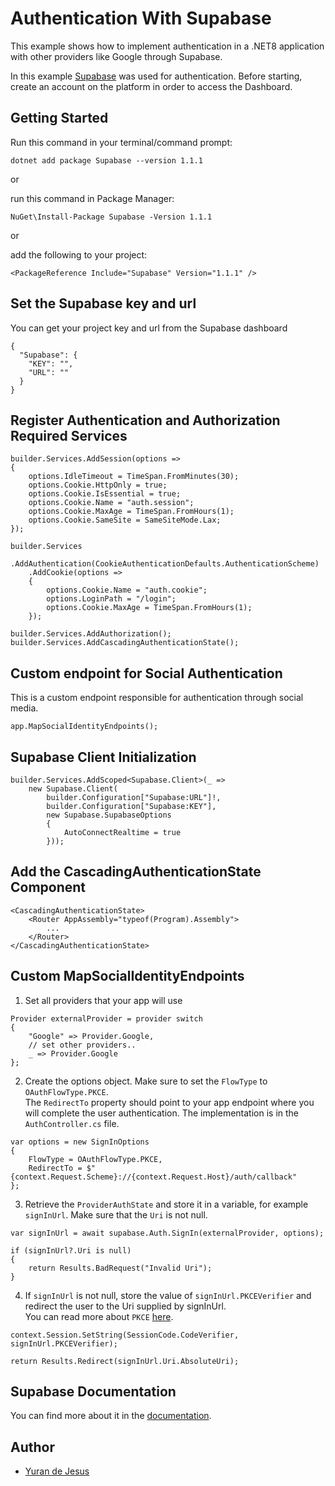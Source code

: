 # Authentication With Supabase

This example shows how to implement authentication in a .NET8 application with other providers like Google through Supabase.

In this example [Supabase](https://supabase.com/) was used for authentication. Before starting, create an account on the platform in order to access the Dashboard.

## Getting Started

Run this command in your terminal/command prompt:

```
dotnet add package Supabase --version 1.1.1
```

or

run this command in Package Manager:

```
NuGet\Install-Package Supabase -Version 1.1.1
```

or

add the following to your project:

```
<PackageReference Include="Supabase" Version="1.1.1" />
```

## Set the Supabase key and url

You can get your project key and url from the Supabase dashboard

```
{
  "Supabase": {
    "KEY": "",
    "URL": ""
  }
}
```

## Register Authentication and Authorization Required Services

```
builder.Services.AddSession(options =>
{
    options.IdleTimeout = TimeSpan.FromMinutes(30);
    options.Cookie.HttpOnly = true;
    options.Cookie.IsEssential = true;
    options.Cookie.Name = "auth.session";
    options.Cookie.MaxAge = TimeSpan.FromHours(1);
    options.Cookie.SameSite = SameSiteMode.Lax;
});

builder.Services
    .AddAuthentication(CookieAuthenticationDefaults.AuthenticationScheme)
    .AddCookie(options =>
    {
        options.Cookie.Name = "auth.cookie";
        options.LoginPath = "/login";
        options.Cookie.MaxAge = TimeSpan.FromHours(1);
    });

builder.Services.AddAuthorization();
builder.Services.AddCascadingAuthenticationState();
```

## Custom endpoint for Social Authentication

This is a custom endpoint responsible for authentication through social media.

```
app.MapSocialIdentityEndpoints();
```

## Supabase Client Initialization

```
builder.Services.AddScoped<Supabase.Client>(_ =>
    new Supabase.Client(
        builder.Configuration["Supabase:URL"]!,
        builder.Configuration["Supabase:KEY"],
        new Supabase.SupabaseOptions
        {
            AutoConnectRealtime = true
        }));
```

## Add the CascadingAuthenticationState Component

```
<CascadingAuthenticationState>
    <Router AppAssembly="typeof(Program).Assembly">
        ...
    </Router>
</CascadingAuthenticationState>
```

## Custom MapSocialIdentityEndpoints

1. Set all providers that your app will use

```
Provider externalProvider = provider switch
{
    "Google" => Provider.Google,
    // set other providers..
    _ => Provider.Google
};
```

2. Create the options object. Make sure to set the `FlowType` to `OAuthFlowType.PKCE`.<br />
   The `RedirectTo` property should point to your app endpoint where you will complete the user authentication. The implementation is in the `AuthController.cs` file.

```
var options = new SignInOptions
{
    FlowType = OAuthFlowType.PKCE,
    RedirectTo = $"{context.Request.Scheme}://{context.Request.Host}/auth/callback"
};
```

3. Retrieve the `ProviderAuthState` and store it in a variable, for example `signInUrl`. Make sure that the `Uri` is not null.

```
var signInUrl = await supabase.Auth.SignIn(externalProvider, options);

if (signInUrl?.Uri is null)
{
    return Results.BadRequest("Invalid Uri");
}
```

4. If `signInUrl` is not null, store the value of `signInUrl.PKCEVerifier` and redirect the user to the Uri supplied by signInUrl.
   <br />You can read more about `PKCE` [here](https://oauth.net/2/pkce/).

```
context.Session.SetString(SessionCode.CodeVerifier, signInUrl.PKCEVerifier);

return Results.Redirect(signInUrl.Uri.AbsoluteUri);
```

## Supabase Documentation

You can find more about it in the [documentation](https://supabase.com/docs/reference/csharp/introduction).

## Author

- [Yuran de Jesus](https://github.com/d3Jesus)
